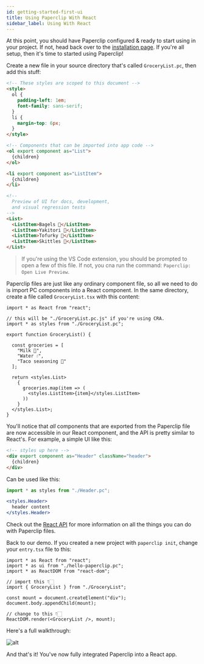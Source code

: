 ```yaml
---
id: getting-started-first-ui
title: Using Paperclip With React
sidebar_label: Using With React
---
```


At this point, you should have Paperclip configured & ready to start using in your project. If not, head back over to the [installation page](getting-started-installation.md). If you're all setup, then it's time to started using Paperclip!


Create a new file in your source directory that's called `GroceryList.pc`, then add this stuff:

```html
<!-- These styles are scoped to this document -->
<style>
  ol {
    padding-left: 1em;
    font-family: sans-serif;
  }
  li {
    margin-top: 6px;
  }
</style>

<!-- Components that can be imported into app code -->
<ol export component as="List">
  {children}
</ol>

<li export component as="ListItem">
  {children}
</li>

<!-- 
  Preview of UI for docs, development,
  and visual regression tests 
-->
<List>
  <ListItem>Bagels 🥯</ListItem>
  <ListItem>Yakitori 🍢</ListItem>
  <ListItem>Tofurky 🦃</ListItem>
  <ListItem>Skittles 🌈</ListItem>
</List>
```

> If you're using the VS Code extension, you should be prompted to open a few of this file. If not, you cna run the command: `Paperclip: Open Live Preview`. 

Paperclip files are just like any ordinary component file, so all we need to do is import PC components into a React component. In the same directory, create a file called `GroceryList.tsx` with this content:

```tsx
import * as React from "react";

// this will be "./GroceryList.pc.js" if you're using CRA.
import * as styles from "./GroceryList.pc";

export function GroceryList() {

  const groceries = [
    "Milk 🥛", 
    "Water 💧", 
    "Taco seasoning 🌮"
  ];

  return <styles.List>
    {
      groceries.map(item => (
        <styles.ListItem>{item}</styles.ListItem>
      ))
    }
  </styles.List>;  
}
```

You'll notice that _all_ components that are exported from the Paperclip file are now accessible in our React component, and
the API is pretty similar to React's. For example, a simple UI like this:

```html
<!-- styles up here -->
<div export component as="Header" className="header">
  {children}
</div>
```

Can be used like this:

```jsx
import * as styles from "./Header.pc";

<styles.Header>
  header content
</styles.Header>
```

Check out the [React API](/docs/usage-react) for more information on all the things you can do with Paperclip files.

Back to our demo. If you created a new project with `paperclip init`, change your `entry.tsx` file to this:

```tsx
import * as React from "react";
import * as ui from "./hello-paperclip.pc";
import * as ReactDOM from "react-dom";

// import this 👇🏻
import { GroceryList } from "./GroceryList";

const mount = document.createElement("div");
document.body.appendChild(mount);

// change to this 👇🏻
ReactDOM.render(<GroceryList />, mount);
```


Here's a full walkthrough:

![alt](/img/first-ui-demo.gif)

And that's it! You've now fully integrated Paperclip into a React app. 
